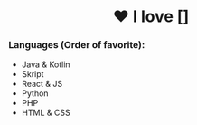 <h1 align="center">❤️ I love []</h1>

### Languages (Order of favorite):<br>
* Java & Kotlin<br>
* Skript<br>
* React & JS<br>
* Python<br>
* PHP<br>
* HTML & CSS
